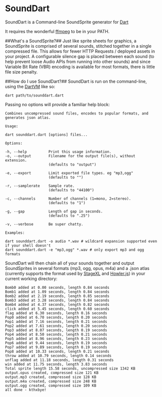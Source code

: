 SoundDart
=========
SoundDart is a Command-line SoundSprite generator for [Dart](https://www.dartlang.org/)

It requires the wonderful [ffmpeg](http://www.ffmpeg.org/download.html) to be in your PATH.

##What's a SoundSprite?##
Just like sprite sheets for graphics, a SoundSprite is comprised of several sounds, stitched together in a single compressed file. This allows for fewer HTTP Requests / deployed assets in your project. A configurable silence gap is placed between each sound (to help prevent loose Audio APIs from running into other sounds) and since Variable Bit Rate (VBR) encoding is available for most formats, there is little file size penalty.

##How do I use SoundDart?##
SoundDart is run on the command-line, using the [DartVM](https://www.dartlang.org/tools/dart-vm/) like so:

`dart path/to/sounddart.dart`

Passing no options will provide a familiar help block:

```
Combines uncompressed sound files, encodes to popular formats, and generates json atlas.

Usage:

dart sounddart.dart [options] files...

Options:

-h, --help          Print this usage information.
-o, --output        Filename for the output file(s), without extension.
                    (defaults to "output")

-e, --export        Limit exported file types. eg "mp3,ogg"
                    (defaults to "")

-r, --samplerate    Sample rate.
                    (defaults to "44100")

-c, --channels      Number of channels (1=mono, 2=stereo).
                    (defaults to "1")

-g, --gap           Length of gap in seconds.
                    (defaults to ".25")

-v, --verbose       Be super chatty.

Examples:

dart sounddart.dart -o audio *.wav # wildcard expansion supported even if your shell doesn't
dart sounddart.dart -e "mp3,ogg" *.wav # only export mp3 and ogg formats
```

SoundDart will then chain all of your sounds together and output SoundSprites in several formats (mp3, ogg, opus, m4a) and a .json atlas (currently supports the format used by [StageXL](http://www.stagexl.org) and [Howler.js](http://goldfirestudios.com/blog/104/howler.js-Modern-Web-Audio-Javascript-Library)) in your current working directory:

```
Bomb0 added at 0.00 seconds, length 0.84 seconds
Bomb1 added at 1.09 seconds, length 0.84 seconds
Bomb2 added at 2.19 seconds, length 0.85 seconds
Bomb3 added at 3.28 seconds, length 0.84 seconds
Bomb4 added at 4.37 seconds, length 0.82 seconds
click added at 5.45 seconds, length 0.60 seconds
flag added at 6.30 seconds, length 0.16 seconds
Pop0 added at 6.70 seconds, length 0.20 seconds
Pop1 added at 7.16 seconds, length 0.21 seconds
Pop2 added at 7.61 seconds, length 0.20 seconds
Pop3 added at 8.07 seconds, length 0.19 seconds
Pop4 added at 8.50 seconds, length 0.21 seconds
Pop5 added at 8.96 seconds, length 0.23 seconds
Pop6 added at 9.44 seconds, length 0.19 seconds
Pop7 added at 9.89 seconds, length 0.19 seconds
Pop8 added at 10.33 seconds, length 0.21 seconds
throw added at 10.79 seconds, length 0.14 seconds
unflag added at 11.18 seconds, length 0.31 seconds
win added at 11.75 seconds, length 3.83 seconds
Total sprite length 15.58 seconds, uncompressed size 1342 KB
output.opus created, compressed size 121 KB
output.mp3 created, compressed size 128 KB
output.m4a created, compressed size 248 KB
output.ogg created, compressed size 109 KB
all done - kthxbye!
```
